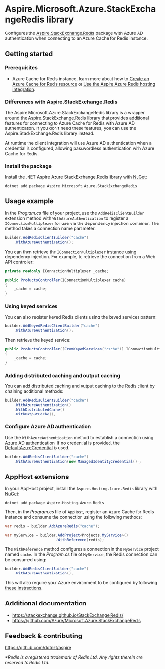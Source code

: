 # Aspire.Microsoft.Azure.StackExchangeRedis library

Configures the [Aspire.StackExchange.Redis](https://www.nuget.org/packages/Aspire.StackExchange.Redis) package with Azure AD authentication when connecting to an Azure Cache for Redis instance.

## Getting started

### Prerequisites

- Azure Cache for Redis instance, learn more about how to [Create an Azure Cache for Redis resource](https://learn.microsoft.com/azure/azure-cache-for-redis/quickstart-create-redis) or [Use the Aspire Azure Redis hosting integration](https://learn.microsoft.com/dotnet/aspire/caching/azure-cache-for-redis-integration).

### Differences with Aspire.StackExchange.Redis

The Aspire.Microsoft.Azure.StackExchangeRedis library is a wrapper around the Aspire.StackExchange.Redis library that provides additional features for connecting to Azure Cache for Redis with Azure AD authentication. If you don't need these features, you can use the Aspire.StackExchange.Redis library instead.

At runtime the client integration will use Azure AD authentication when a credential is configured, allowing passwordless authentication with Azure Cache for Redis.

### Install the package

Install the .NET Aspire Azure StackExchange.Redis library with [NuGet](https://www.nuget.org):

```dotnetcli
dotnet add package Aspire.Microsoft.Azure.StackExchangeRedis
```

## Usage example

In the _Program.cs_ file of your project, use the `AddRedisClientBuilder` extension method with `WithAzureAuthentication` to register a `IConnectionMultiplexer` for use via the dependency injection container. The method takes a connection name parameter.

```csharp
builder.AddRedisClientBuilder("cache")
    .WithAzureAuthentication();
```

You can then retrieve the `IConnectionMultiplexer` instance using dependency injection. For example, to retrieve the connection from a Web API controller:

```csharp
private readonly IConnectionMultiplexer _cache;

public ProductsController(IConnectionMultiplexer cache)
{
    _cache = cache;
}
```

### Using keyed services

You can also register keyed Redis clients using the keyed services pattern:

```csharp
builder.AddKeyedRedisClientBuilder("cache")
    .WithAzureAuthentication();
```

Then retrieve the keyed service:

```csharp
public ProductsController([FromKeyedServices("cache")] IConnectionMultiplexer cache)
{
    _cache = cache;
}
```

### Adding distributed caching and output caching

You can add distributed caching and output caching to the Redis client by chaining additional methods:

```csharp
builder.AddRedisClientBuilder("cache")
    .WithAzureAuthentication()
    .WithDistributedCache()
    .WithOutputCache();
```

### Configure Azure AD authentication

Use the `WithAzureAuthentication` method to establish a connection using Azure AD authentication. If no credential is provided, the [DefaultAzureCredential](https://learn.microsoft.com/dotnet/api/azure.identity.defaultazurecredential) is used.

```csharp
builder.AddRedisClientBuilder("cache")
    .WithAzureAuthentication(new ManagedIdentityCredential());
```

## AppHost extensions

In your AppHost project, install the `Aspire.Hosting.Azure.Redis` library with [NuGet](https://www.nuget.org):

```dotnetcli
dotnet add package Aspire.Hosting.Azure.Redis
```

Then, in the _Program.cs_ file of `AppHost`, register an Azure Cache for Redis instance and consume the connection using the following methods:

```csharp
var redis = builder.AddAzureRedis("cache");

var myService = builder.AddProject<Projects.MyService>()
                       .WithReference(redis);
```

The `WithReference` method configures a connection in the `MyService` project named `cache`. In the _Program.cs_ file of `MyService`, the Redis connection can be consumed using:

```csharp
builder.AddRedisClientBuilder("cache")
    .WithAzureAuthentication();
```

This will also require your Azure environment to be configured by following [these instructions](https://learn.microsoft.com/dotnet/aspire/azure/local-provisioning#configuration).

## Additional documentation

* https://stackexchange.github.io/StackExchange.Redis/
* https://github.com/Azure/Microsoft.Azure.StackExchangeRedis

## Feedback & contributing

https://github.com/dotnet/aspire

_*Redis is a registered trademark of Redis Ltd. Any rights therein are reserved to Redis Ltd._
